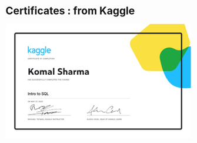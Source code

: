 # Certificates : from Kaggle
![image alt](https://github.com/komal-sharma19/Certificates/blob/main/Komal%20Sharma%20-%20Intro%20to%20SQL.png?raw=true)
